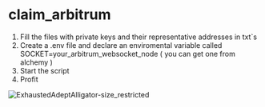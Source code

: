 # claim_arbitrum


1) Fill the files with private keys and their representative addresses in txt`s
2) Create a .env file and declare an enviromental variable called SOCKET=your_arbitrum_websocket_node ( you can get one from alchemy )
3) Start the script
4) Profit


![ExhaustedAdeptAlligator-size_restricted](https://user-images.githubusercontent.com/102196172/226127609-6073aa34-d9fc-43ac-ada2-eb513eb35159.gif)
